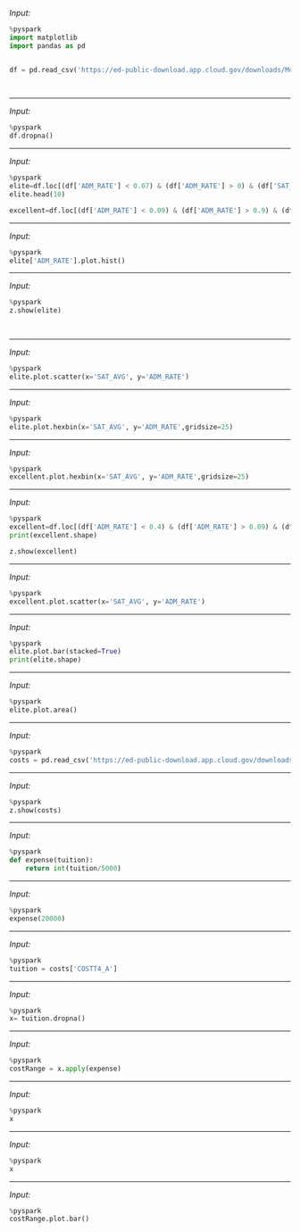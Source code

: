 
_Input:_

```python
%pyspark
import matplotlib
import pandas as pd


df = pd.read_csv('https://ed-public-download.app.cloud.gov/downloads/Most-Recent-Cohorts-All-Data-Elements.csv', usecols=['INSTNM', 'ADM_RATE', 'SAT_AVG'] )

 
```


---


_Input:_

```python
%pyspark
df.dropna()
```


---


_Input:_

```python
%pyspark
elite=df.loc[(df['ADM_RATE'] < 0.07) & (df['ADM_RATE'] > 0) & (df['SAT_AVG'] > 0)]
elite.head(10)

excellent=df.loc[(df['ADM_RATE'] < 0.09) & (df['ADM_RATE'] > 0.9) & (df['SAT_AVG'] > 0)]
```


---


_Input:_

```python
%pyspark
elite['ADM_RATE'].plot.hist()
```


---


_Input:_

```python
%pyspark
z.show(elite)

 
```


---


_Input:_

```python
%pyspark
elite.plot.scatter(x='SAT_AVG', y='ADM_RATE')
```


---


_Input:_

```python
%pyspark
elite.plot.hexbin(x='SAT_AVG', y='ADM_RATE',gridsize=25)
```


---


_Input:_

```python
%pyspark
excellent.plot.hexbin(x='SAT_AVG', y='ADM_RATE',gridsize=25)
```


---


_Input:_

```python
%pyspark
excellent=df.loc[(df['ADM_RATE'] < 0.4) & (df['ADM_RATE'] > 0.09) & (df['SAT_AVG'] > 0)]
print(excellent.shape)

z.show(excellent)
```


---


_Input:_

```python
%pyspark
excellent.plot.scatter(x='SAT_AVG', y='ADM_RATE')
```


---


_Input:_

```python
%pyspark
elite.plot.bar(stacked=True)
print(elite.shape)
```


---


_Input:_

```python
%pyspark
elite.plot.area()
```


---


_Input:_

```python
%pyspark
costs = pd.read_csv('https://ed-public-download.app.cloud.gov/downloads/Most-Recent-Cohorts-All-Data-Elements.csv', usecols=['INSTNM','COSTT4_A'] )
```


---


_Input:_

```python
%pyspark
z.show(costs)
```


---


_Input:_

```python
%pyspark
def expense(tuition):
    return int(tuition/5000)
```


---


_Input:_

```python
%pyspark
expense(20000)
```


---


_Input:_

```python
%pyspark
tuition = costs['COSTT4_A']
```


---


_Input:_

```python
%pyspark
x= tuition.dropna()
```


---


_Input:_

```python
%pyspark
costRange = x.apply(expense)
```


---


_Input:_

```python
%pyspark
x
```


---


_Input:_

```python
%pyspark
x
```


---


_Input:_

```python
%pyspark
costRange.plot.bar()
```
